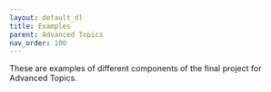 ```yaml
---
layout: default_dl
title: Examples
parent: Advanced Topics
nav_order: 100
---
```


These are examples of different components of the final project for  Advanced Topics.